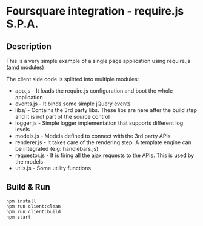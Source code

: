 # Foursquare integration - require.js S.P.A.

## Description
This is a very simple example of a single page application using require.js (amd modules)

The client side code is splitted into multiple modules:
- app.js - It loads the require.js configuration and boot the whole application 
- events.js - It binds some simple jQuery events
- libs/ - Contains the 3rd party libs. These libs are here after the build step and it is not part of the source control
- logger.js - Simple logger implementation that supports different log levels
- models.js - Models defined to connect with the 3rd party APIs
- renderer.js - It takes care of the rendering step. A template engine can be integrated (e.g: handlebars.js)
- requestor.js - It is firing all the ajax requests to the APIs. This is used by the models
- utils.js - Some utility functions

## Build & Run
```
npm install
npm run client:clean
npm run client:build
npm start
```
